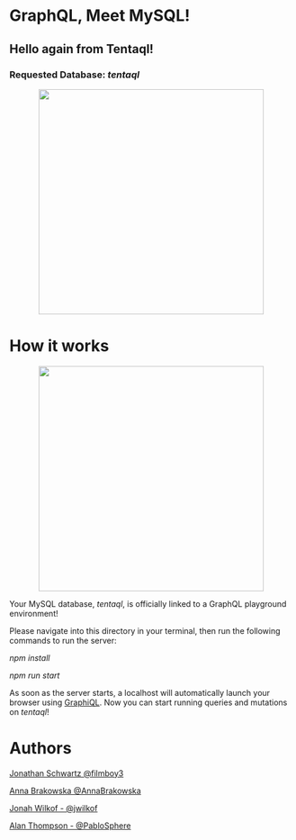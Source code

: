 
# GraphQL, Meet MySQL!

## Hello again from Tentaql!

### Requested Database: *tentaql*

<p align="center">
<img src="https://github.com/TentaQL/tentaQL/raw/master/assets/Octopus.png" align="center" height="400">
</p>

# How it works

<p align="center">
<img src="https://github.com/TentaQL/tentaQL/raw/master/assets/GraphiQL.png" align="center" height="400">
</p>

Your MySQL database, *tentaql*, is officially linked to a GraphQL playground environment!

Please navigate into this directory in your terminal, then run the following commands to run the server:

*npm install*

*npm run start*

As soon as the server starts, a localhost will automatically launch your browser using <a href="https://github.com/graphql/graphiql">GraphiQL</a>. Now you can start running queries and mutations on *tentaql*!

# Authors

[Jonathan Schwartz @filmboy3](https://github.com/filmboy3)

[Anna Brakowska @AnnaBrakowska](https://github.com/AnnaBrakowska)

[Jonah Wilkof - @jwilkof](https://github.com/jwilkof)

[Alan Thompson - @PabloSphere](https://github.com/PabloSphere)

